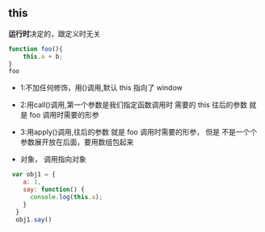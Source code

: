 ## this
**运行时**决定的，跟定义时无关
```js
function foo(){
    this.a + b;
}
foo
```
- 1:不加任何修饰，用()调用,默认 this 指向了 window
- 2:用call()调用,第一个参数是我们指定函数调用时 需要的 this  往后的参数 就是 foo 调用时需要的形参
- 3:用apply()调用,往后的参数 就是 foo 调用时需要的形参， 但是 不是一个个参数展开放在后面，要用数组包起来


- 对象， 调用指向对象
```js
 var obj1 = {
    a: 1,
    say: function() {
      console.log(this.a);
    }
  }
  obj1.say()
```
